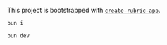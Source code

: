 This project is bootstrapped with [`create-rubric-app`](https://github.com/RubricLab/create-rubric-app).

```sh
bun i
```

```sh
bun dev
```